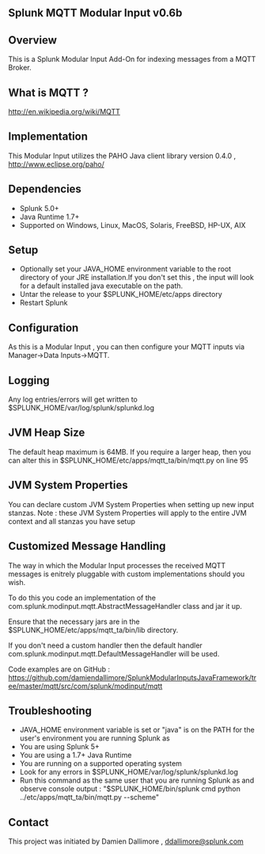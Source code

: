 ## Splunk MQTT Modular Input v0.6b

## Overview

This is a Splunk Modular Input Add-On for indexing messages from a MQTT Broker.

## What is MQTT ?

http://en.wikipedia.org/wiki/MQTT

## Implementation

This Modular Input utilizes the PAHO Java client library version 0.4.0 , http://www.eclipse.org/paho/

## Dependencies

* Splunk 5.0+
* Java Runtime 1.7+
* Supported on Windows, Linux, MacOS, Solaris, FreeBSD, HP-UX, AIX

## Setup

* Optionally set your JAVA_HOME environment variable to the root directory of your JRE installation.If you don't set this , the input will look for a default installed java executable on the path.
* Untar the release to your $SPLUNK_HOME/etc/apps directory
* Restart Splunk

## Configuration

As this is a Modular Input , you can then configure your MQTT inputs via Manager->Data Inputs->MQTT. 

## Logging

Any log entries/errors will get written to $SPLUNK_HOME/var/log/splunk/splunkd.log

## JVM Heap Size

The default heap maximum is 64MB.
If you require a larger heap, then you can alter this in $SPLUNK_HOME/etc/apps/mqtt_ta/bin/mqtt.py on line 95

## JVM System Properties

You can declare custom JVM System Properties when setting up new input stanzas.
Note : these JVM System Properties will apply to the entire JVM context and all stanzas you have setup

## Customized Message Handling

The way in which the Modular Input processes the received MQTT messages is enitrely pluggable with custom implementations should you wish.

To do this you code an implementation of the com.splunk.modinput.mqtt.AbstractMessageHandler class and jar it up.

Ensure that the necessary jars are in the $SPLUNK_HOME/etc/apps/mqtt_ta/bin/lib directory.

If you don't need a custom handler then the default handler com.splunk.modinput.mqtt.DefaultMessageHandler will be used.

Code examples are on GitHub : https://github.com/damiendallimore/SplunkModularInputsJavaFramework/tree/master/mqtt/src/com/splunk/modinput/mqtt

## Troubleshooting

* JAVA_HOME environment variable is set or "java" is on the PATH for the user's environment you are running Splunk as
* You are using Splunk 5+
* You are using a 1.7+ Java Runtime
* You are running on a supported operating system
* Look for any errors in $SPLUNK_HOME/var/log/splunk/splunkd.log
* Run this command as the same user that you are running Splunk as and observe console output : "$SPLUNK_HOME/bin/splunk cmd python ../etc/apps/mqtt_ta/bin/mqtt.py --scheme" 

## Contact

This project was initiated by Damien Dallimore , ddallimore@splunk.com

